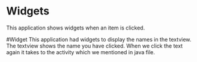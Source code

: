 # Widgets
This application shows widgets when an item is clicked.

#Widget
This application had widgets to display the names in the textview.
The textview shows the name you have clicked.
When we click the text again it takes to the activity which we mentioned in java file.
